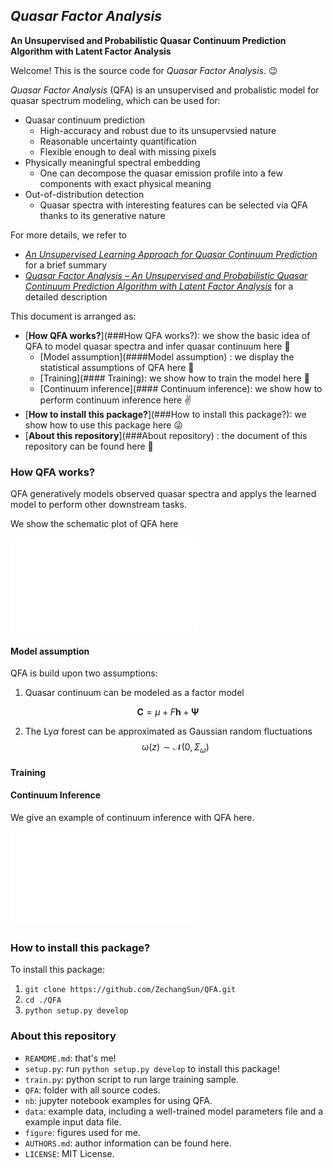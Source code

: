 ## *Quasar Factor Analysis*

**An Unsupervised and Probabilistic Quasar Continuum  Prediction Algorithm with Latent Factor Analysis**



Welcome! This is the source code for *Quasar Factor Analysis*. 😉

*Quasar Factor Analysis* (QFA) is an unsupervised and probalistic model for quasar spectrum modeling, which can be used for:

* Quasar continuum prediction 
  * High-accuracy and robust due to its unsupervsied nature
  * Reasonable uncertainty quantification
  * Flexible enough to deal with missing pixels
* Physically meaningful spectral embedding
  * One can decompose the quasar emission profile into a few components with exact physical meaning
* Out-of-distribution detection
  * Quasar spectra with interesting features can be selected via QFA thanks to its generative nature

For more details, we refer to 

* [*An Unsupervised Learning Approach for Quasar Continuum Prediction*](https://arxiv.org/abs/2207.02788)  for a brief summary
* [*Quasar Factor Analysis – An Unsupervised and Probabilistic Quasar Continuum Prediction Algorithm with Latent Factor Analysis*]()  for a detailed description

This document is arranged as:

* [**How QFA works?**](###How QFA works?): we show the basic idea of QFA to model quasar spectra and infer quasar continuum here 🤏
  * [Model assumption](####Model assumption) : we display the statistical assumptions of QFA here 🧐
  * [Training](#### Training): we show how to train the model here 👊
  * [Continuum inference](#### Continuum inference): we show how to perform continuum inference here ✌️
* [**How to install this package?**](###How to install this package?): we show how to use this package here 😜
*  [**About this repository**](###About repository) : the document of this repository can be found here 🫶

### How QFA works?

QFA generatively models observed quasar spectra and applys the learned model to perform other downstream tasks.

We show the schematic plot of QFA here

![icml](./figure/schematic.pdf)

#### Model assumption

QFA is build upon two assumptions:

1. Quasar continuum can be modeled as a factor model
```math
  \mathbf{C} = \mu + F\mathbf{h}+\boldsymbol{\Psi}
```

2. The Ly$\alpha$ forest can be approximated as Gaussian random fluctuations
   $$
   \boldsymbol{\mathrm{\omega}}(z) \sim\mathcal{N}(0,\Sigma_\omega)
   $$

#### Training

#### Continuum Inference

We give an example of continuum inference with QFA here.

![example](./figure/example.pdf)

### How to install this package?

To install this package:

1. `git clone https://github.com/ZechangSun/QFA.git`
2. `cd ./QFA`
3. `python setup.py develop`

### About this repository

* `REAMDME.md`: that's me!
* `setup.py`: run `python setup.py develop` to install this package!
* `train.py`: python script to run large training sample.
* `QFA`: folder with all source codes.
* `nb`: jupyter notebook examples for using QFA.
* `data`: example data, including a well-trained model parameters file and a example input data file.
* `figure`: figures used for me.
* `AUTHORS.md`: author information can be found here.
* `LICENSE`: MIT License.







